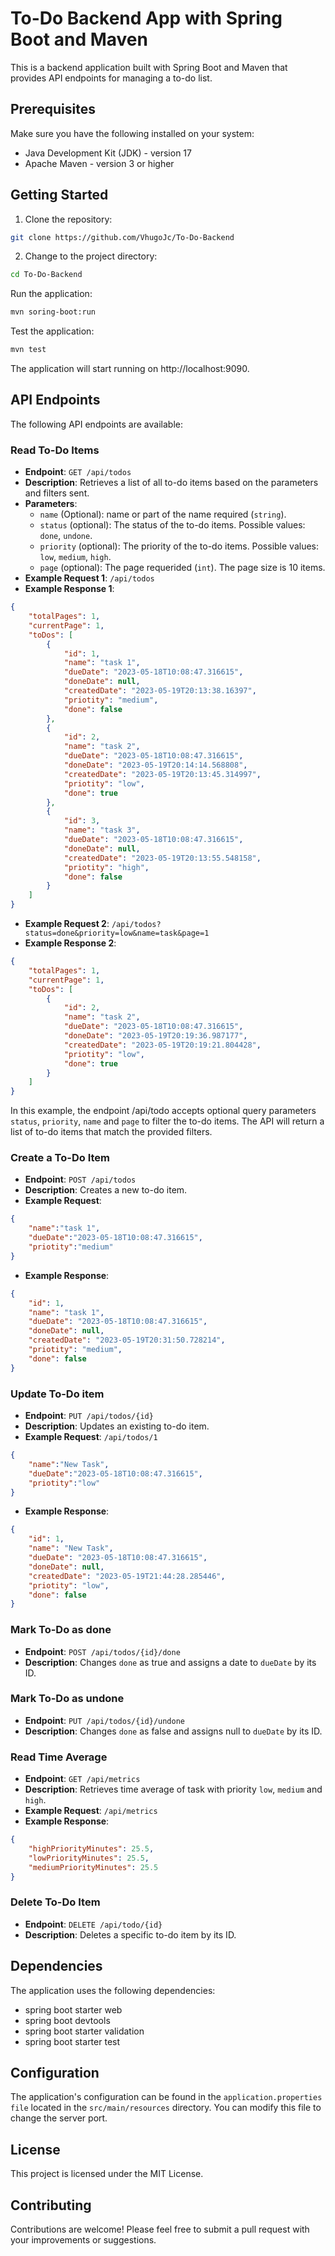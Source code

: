 # To-Do Backend App with Spring Boot and Maven

This is a backend application built with Spring Boot and Maven that provides API endpoints for managing a to-do list.

## Prerequisites

Make sure you have the following installed on your system:

- Java Development Kit (JDK) - version 17
- Apache Maven - version 3 or higher

## Getting Started

1. Clone the repository:

```bash
git clone https://github.com/VhugoJc/To-Do-Backend
```
2. Change to the project directory:

```bash
cd To-Do-Backend
```

Run the application:

```bash
mvn soring-boot:run
```
Test the application:
```bash
mvn test
```
The application will start running on http://localhost:9090.



## API Endpoints
The following API endpoints are available:

### Read To-Do Items
- **Endpoint**: `GET /api/todos`
- **Description**: Retrieves a list of all to-do items based on the parameters and filters sent.
- **Parameters**:
    - `name` (Optional): name or part of the name required (`string`).
    - `status` (optional): The status of the to-do items. Possible values: `done`, `undone`.
    - `priority` (optional): The priority of the to-do items. Possible values: `low`, `medium`, `high`.
    - `page` (optional): The page requerided (`int`). The page size is 10 items. 
- **Example Request 1**: `/api/todos`
- **Example Response 1**:
```JSON
{
    "totalPages": 1,
    "currentPage": 1,
    "toDos": [
        {
            "id": 1,
            "name": "task 1",
            "dueDate": "2023-05-18T10:08:47.316615",
            "doneDate": null,
            "createdDate": "2023-05-19T20:13:38.16397",
            "priotity": "medium",
            "done": false
        },
        {
            "id": 2,
            "name": "task 2",
            "dueDate": "2023-05-18T10:08:47.316615",
            "doneDate": "2023-05-19T20:14:14.568808",
            "createdDate": "2023-05-19T20:13:45.314997",
            "priotity": "low",
            "done": true
        },
        {
            "id": 3,
            "name": "task 3",
            "dueDate": "2023-05-18T10:08:47.316615",
            "doneDate": null,
            "createdDate": "2023-05-19T20:13:55.548158",
            "priotity": "high",
            "done": false
        }
    ]
}
```
- **Example Request 2**: `/api/todos?status=done&priority=low&name=task&page=1`
- **Example Response 2**:
```JSON
{
    "totalPages": 1,
    "currentPage": 1,
    "toDos": [
        {
            "id": 2,
            "name": "task 2",
            "dueDate": "2023-05-18T10:08:47.316615",
            "doneDate": "2023-05-19T20:19:36.987177",
            "createdDate": "2023-05-19T20:19:21.804428",
            "priotity": "low",
            "done": true
        }
    ]
}
```
In this example, the endpoint /api/todo accepts optional query parameters `status`, `priority`, `name` and `page` to filter the to-do items. The API will return a list of to-do items that match the provided filters.

### Create a To-Do Item
- **Endpoint**: `POST /api/todos`
- **Description**: Creates a new to-do item.
- **Example Request**:
```JSON
{
    "name":"task 1",
    "dueDate":"2023-05-18T10:08:47.316615",
    "priotity":"medium"
}
```
- **Example Response**:
```JSON
{
    "id": 1,
    "name": "task 1",
    "dueDate": "2023-05-18T10:08:47.316615",
    "doneDate": null,
    "createdDate": "2023-05-19T20:31:50.728214",
    "priotity": "medium",
    "done": false
}
```
### Update To-Do item
- **Endpoint**: `PUT /api/todos/{id}`
- **Description**: Updates an existing to-do item.
- **Example Request**: `/api/todos/1`
```JSON
{
    "name":"New Task",
    "dueDate":"2023-05-18T10:08:47.316615",
    "priotity":"low"
}
```
- **Example Response**:
```JSON
{
    "id": 1,
    "name": "New Task",
    "dueDate": "2023-05-18T10:08:47.316615",
    "doneDate": null,
    "createdDate": "2023-05-19T21:44:28.285446",
    "priotity": "low",
    "done": false
}
```

### Mark To-Do as done
- **Endpoint**: `POST /api/todos/{id}/done`
- **Description**: Changes `done` as true and assigns a date to `dueDate` by its ID.

### Mark To-Do as undone
- **Endpoint**: `PUT /api/todos/{id}/undone`
- **Description**: Changes `done` as false and assigns null to `dueDate` by its ID.

### Read Time Average
- **Endpoint**: `GET /api/metrics`
- **Description**: Retrieves time average of task with priority `low`, `medium` and `high`.
- **Example Request**: `/api/metrics`
- **Example Response**:
```JSON
{
    "highPriorityMinutes": 25.5,
    "lowPriorityMinutes": 25.5,
    "mediumPriorityMinutes": 25.5
}
```
### Delete To-Do Item
- **Endpoint**: `DELETE /api/todo/{id}`
- **Description**: Deletes a specific to-do item by its ID.

## Dependencies
The application uses the following dependencies:
- spring boot starter web
- spring boot devtools
- spring boot starter validation
- spring boot starter test

## Configuration
The application's configuration can be found in the `application.properties file` located in the `src/main/resources` directory. You can modify this file to change the server port.

## License
This project is licensed under the MIT License.

## Contributing
Contributions are welcome! Please feel free to submit a pull request with your improvements or suggestions.

